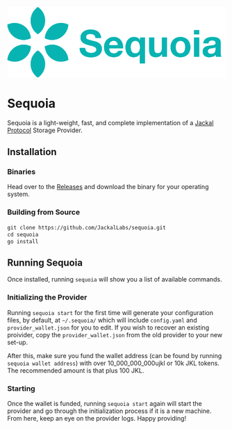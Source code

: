 ![logo](./.assets/logo.png)

# Sequoia

Sequoia is a light-weight, fast, and complete implementation of a [Jackal Protocol](https://github.com/JackalLabs/canine-chain) Storage Provider.

## Installation

### Binaries
Head over to the [Releases](https://github.com/JackalLabs/sequoia/releases) and download the binary for your operating system.

### Building from Source
```shell
git clone https://github.com/JackalLabs/sequoia.git
cd sequoia
go install
```

## Running Sequoia
Once installed, running `sequoia` will show you a list of available commands.

### Initializing the Provider
Running `sequoia start` for the first time will generate your configuration files, by default, at `~/.sequoia/` which will include `config.yaml` and `provider_wallet.json` for you to edit. If you wish to recover an existing proivider, copy the `provider_wallet.json` from the old provider to your new set-up.

After this, make sure you fund the wallet address (can be found by running `sequoia wallet address`) with over 10_000_000_000ujkl or 10k JKL tokens. The recommended amount is that plus 100 JKL.

### Starting
Once the wallet is funded, running `sequoia start` again will start the provider and go through the initialization process if it is a new machine. From here, keep an eye on the provider logs. Happy providing!